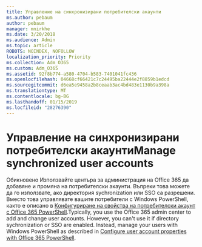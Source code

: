 ```yaml
---
title: Управление на синхронизирани потребителски акаунти
ms.author: pebaum
author: pebaum
manager: mnirkhe
ms.date: 3/20/2018
ms.audience: Admin
ms.topic: article
ROBOTS: NOINDEX, NOFOLLOW
localization_priority: Priority
ms.collection: Adm_O365
ms.custom: Adm_O365
ms.assetid: 92f8b774-a580-4704-b583-7401041fc436
ms.openlocfilehash: 04668cf66421c7c24495ba22444e2f8859b1edcd
ms.sourcegitcommit: d6ea5e9458a2b8ceaab3ac4bd483e1130b9a398a
ms.translationtype: MT
ms.contentlocale: bg-BG
ms.lasthandoff: 01/15/2019
ms.locfileid: "28276390"
---
```

# <a name="manage-synchronized-user-accounts"></a><span data-ttu-id="9d03c-102">Управление на синхронизирани потребителски акаунти</span><span class="sxs-lookup"><span data-stu-id="9d03c-102">Manage synchronized user accounts</span></span>

<span data-ttu-id="9d03c-p101">Обикновено Използвайте центъра за администрация на Office 365 да добавяне и промяна на потребителски акаунти. Въпреки това можете да го използвате, ако директория sychronization или SSO са разрешени. Вместо това управлявате вашите потребители с Windows PowerShell, както е описано в [Конфигуриране на свойства на потребителски акаунт с Office 365 PowerShell](https://docs.microsoft.com/en-us/office365/enterprise/powershell/configure-user-account-properties-with-office-365-powershell ).</span><span class="sxs-lookup"><span data-stu-id="9d03c-p101">Typically, you use the Office 365 admin center to add and change user accounts. However, you can't use it if directory sychronization or SSO are enabled. Instead, manage your users with Windows PowerShell as described in [Configure user account properties with Office 365 PowerShell](https://docs.microsoft.com/en-us/office365/enterprise/powershell/configure-user-account-properties-with-office-365-powershell ).</span></span> 
  

